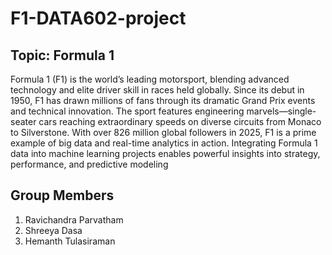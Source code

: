# F1-DATA602-project

## Topic: Formula 1

Formula 1 (F1) is the world’s leading motorsport, blending advanced technology and elite driver skill in races held globally. Since its debut in 1950, F1 has drawn millions of fans through its dramatic Grand Prix events and technical innovation. The sport features engineering marvels—single-seater cars reaching extraordinary speeds on diverse circuits from Monaco to Silverstone. With over 826 million global followers in 2025, F1 is a prime example of big data and real-time analytics in action. Integrating Formula 1 data into machine learning projects enables powerful insights into strategy, performance, and predictive modeling

## Group Members
1. Ravichandra Parvatham
2. Shreeya Dasa
3. Hemanth Tulasiraman
